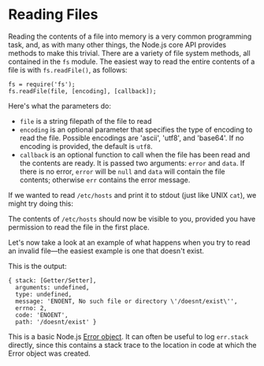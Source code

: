 # Reading Files

Reading the contents of a file into memory is a very common programming task, and, as with many other things, the Node.js core API provides methods to make this trivial.  There are a variety of file system methods, all contained in the `fs` module.  The easiest way to read the entire contents of a file is with `fs.readFile()`, as follows:

    fs = require('fs');
    fs.readFile(file, [encoding], [callback]);

Here's what the parameters do:

* `file` is a string filepath of the file to read
* `encoding` is an optional parameter that specifies the type of encoding to read the file. Possible encodings are 'ascii', 'utf8', and 'base64'. If no encoding is provided, the default is `utf8`.
* `callback` is an optional function to call when the file has been read and the contents are ready. It is passed two arguments: `error` and `data`.  If there is no error, `error` will be `null` and `data` will contain the file contents; otherwise `err` contains the error message.

If we wanted to read `/etc/hosts` and print it to stdout (just like UNIX `cat`), we might try doing this:

<script src='http://snippets.c9.io/github.com/c9/nodemanual.org-examples/nodejs_dev_guide/fs/read.file.1.js?linestart=0&lineend=0&showlines=false' defer='defer'></script>

The contents of `/etc/hosts` should now be visible to you, provided you have permission to read the file in the first place.

Let's now take a look at an example of what happens when you try to read an invalid file&mdash;the easiest example is one that doesn't exist.

<script src='http://snippets.c9.io/github.com/c9/nodemanual.org-examples/nodejs_dev_guide/fs/read.file.2.js?linestart=0&lineend=0&showlines=false' defer='defer'></script>

This is the output:

    { stack: [Getter/Setter],
      arguments: undefined,
      type: undefined,
      message: 'ENOENT, No such file or directory \'/doesnt/exist\'',
      errno: 2,
      code: 'ENOENT',
      path: '/doesnt/exist' }

This is a basic Node.js [Error object](what-is-the-error-object.html). It can often be useful to log `err.stack` directly, since this contains a stack trace to the location in code at which the Error object was created.